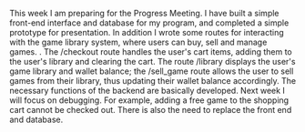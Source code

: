 
This week I am preparing for the Progress Meeting. I have built a simple front-end interface and database for my program, and completed a simple prototype for presentation. In addition I wrote some routes for interacting with the game library system, where users can buy, sell and manage games. . The /checkout route handles the user's cart items, adding them to the user's library and clearing the cart. The route /library displays the user's game library and wallet balance; the /sell_game route allows the user to sell games from their library, thus updating their wallet balance accordingly. The necessary functions of the backend are basically developed. Next week I will focus on debugging. For example, adding a free game to the shopping cart cannot be checked out. There is also the need to replace the front end and database.
